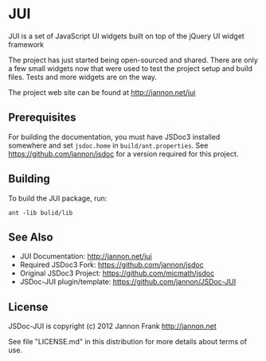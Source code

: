 JUI
====

JUI is a set of JavaScript UI widgets built on top of the jQuery UI widget framework

The project has just started being open-sourced and shared.  There are only a few
small widgets now that were used to test the project setup and build files.  Tests
and more widgets are on the way.

The project web site can be found at http://jannon.net/jui

Prerequisites
-------------

For building the documentation, you must have JSDoc3 installed somewhere and set 
```jsdoc.home``` in ```build/ant.properties```.  See https://github.com/jannon/jsdoc 
for a version required for this project.

Building
--------

To build the JUI package, run:

    ant -lib bulid/lib

See Also
--------

- JUI Documentation: http://jannon.net/jui
- Required JSDoc3 Fork: https://github.com/jannon/jsdoc
- Original JSDoc3 Project: https://github.com/micmath/jsdoc  
- JSDoc-JUI plugin/template: https://github.com/jannon/JSDoc-JUI

License
-------

JSDoc-JUI is copyright (c) 2012 Jannon Frank http://jannon.net

See file "LICENSE.md" in this distribution for more details about
terms of use.
